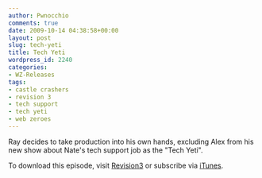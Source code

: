 ```yaml
---
author: Pwnocchio
comments: true
date: 2009-10-14 04:38:58+00:00
layout: post
slug: tech-yeti
title: Tech Yeti
wordpress_id: 2240
categories:
- WZ-Releases
tags:
- castle crashers
- revision 3
- tech support
- tech yeti
- web zeroes
---
```


Ray decides to take production into his own hands, excluding Alex from his new show about Nate's tech support job as the "Tech Yeti".

To download this episode, visit [Revision3](http://revision3.com/webzeroes/techyeti) or subscribe via [iTunes](http://itunes.apple.com/WebObjects/MZStore.woa/wa/viewPodcast?id=335038421).
